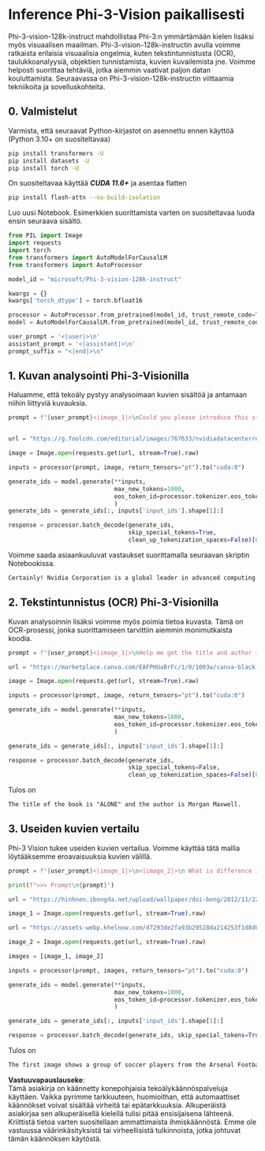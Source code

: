 # **Inference Phi-3-Vision paikallisesti**

Phi-3-vision-128k-instruct mahdollistaa Phi-3:n ymmärtämään kielen lisäksi myös visuaalisen maailman. Phi-3-vision-128k-instructin avulla voimme ratkaista erilaisia visuaalisia ongelmia, kuten tekstintunnistusta (OCR), taulukkoanalyysiä, objektien tunnistamista, kuvien kuvailemista jne. Voimme helposti suorittaa tehtäviä, jotka aiemmin vaativat paljon datan kouluttamista. Seuraavassa on Phi-3-vision-128k-instructin viittaamia tekniikoita ja sovelluskohteita.

## **0. Valmistelut**

Varmista, että seuraavat Python-kirjastot on asennettu ennen käyttöä (Python 3.10+ on suositeltavaa)

```bash
pip install transformers -U
pip install datasets -U
pip install torch -U
```

On suositeltavaa käyttää ***CUDA 11.6+*** ja asentaa flatten

```bash
pip install flash-attn --no-build-isolation
```

Luo uusi Notebook. Esimerkkien suorittamista varten on suositeltavaa luoda ensin seuraava sisältö.

```python
from PIL import Image
import requests
import torch
from transformers import AutoModelForCausalLM
from transformers import AutoProcessor

model_id = "microsoft/Phi-3-vision-128k-instruct"

kwargs = {}
kwargs['torch_dtype'] = torch.bfloat16

processor = AutoProcessor.from_pretrained(model_id, trust_remote_code=True)
model = AutoModelForCausalLM.from_pretrained(model_id, trust_remote_code=True, torch_dtype="auto").cuda()

user_prompt = '<|user|>\n'
assistant_prompt = '<|assistant|>\n'
prompt_suffix = "<|end|>\n"
```

## **1. Kuvan analysointi Phi-3-Visionilla**

Haluamme, että tekoäly pystyy analysoimaan kuvien sisältöä ja antamaan niihin liittyviä kuvauksia.

```python
prompt = f"{user_prompt}<|image_1|>\nCould you please introduce this stock to me?{prompt_suffix}{assistant_prompt}"


url = "https://g.foolcdn.com/editorial/images/767633/nvidiadatacenterrevenuefy2017tofy2024.png"

image = Image.open(requests.get(url, stream=True).raw)

inputs = processor(prompt, image, return_tensors="pt").to("cuda:0")

generate_ids = model.generate(**inputs, 
                              max_new_tokens=1000,
                              eos_token_id=processor.tokenizer.eos_token_id,
                              )
generate_ids = generate_ids[:, inputs['input_ids'].shape[1]:]

response = processor.batch_decode(generate_ids, 
                                  skip_special_tokens=True, 
                                  clean_up_tokenization_spaces=False)[0]
```

Voimme saada asiaankuuluvat vastaukset suorittamalla seuraavan skriptin Notebookissa.

```txt
Certainly! Nvidia Corporation is a global leader in advanced computing and artificial intelligence (AI). The company designs and develops graphics processing units (GPUs), which are specialized hardware accelerators used to process and render images and video. Nvidia's GPUs are widely used in professional visualization, data centers, and gaming. The company also provides software and services to enhance the capabilities of its GPUs. Nvidia's innovative technologies have applications in various industries, including automotive, healthcare, and entertainment. The company's stock is publicly traded and can be found on major stock exchanges.
```

## **2. Tekstintunnistus (OCR) Phi-3-Visionilla**

Kuvan analysoinnin lisäksi voimme myös poimia tietoa kuvasta. Tämä on OCR-prosessi, jonka suorittamiseen tarvittiin aiemmin monimutkaista koodia.

```python
prompt = f"{user_prompt}<|image_1|>\nHelp me get the title and author information of this book?{prompt_suffix}{assistant_prompt}"

url = "https://marketplace.canva.com/EAFPHUaBrFc/1/0/1003w/canva-black-and-white-modern-alone-story-book-cover-QHBKwQnsgzs.jpg"

image = Image.open(requests.get(url, stream=True).raw)

inputs = processor(prompt, image, return_tensors="pt").to("cuda:0")

generate_ids = model.generate(**inputs, 
                              max_new_tokens=1000,
                              eos_token_id=processor.tokenizer.eos_token_id,
                              )

generate_ids = generate_ids[:, inputs['input_ids'].shape[1]:]

response = processor.batch_decode(generate_ids, 
                                  skip_special_tokens=False, 
                                  clean_up_tokenization_spaces=False)[0]

```

Tulos on

```txt
The title of the book is "ALONE" and the author is Morgan Maxwell.
```

## **3. Useiden kuvien vertailu**

Phi-3 Vision tukee useiden kuvien vertailua. Voimme käyttää tätä mallia löytääksemme eroavaisuuksia kuvien välillä.

```python
prompt = f"{user_prompt}<|image_1|>\n<|image_2|>\n What is difference in this two images?{prompt_suffix}{assistant_prompt}"

print(f">>> Prompt\n{prompt}")

url = "https://hinhnen.ibongda.net/upload/wallpaper/doi-bong/2012/11/22/arsenal-wallpaper-free.jpg"

image_1 = Image.open(requests.get(url, stream=True).raw)

url = "https://assets-webp.khelnow.com/d7293de2fa93b29528da214253f1d8d0/news/uploads/2021/07/Arsenal-1024x576.jpg.webp"

image_2 = Image.open(requests.get(url, stream=True).raw)

images = [image_1, image_2]

inputs = processor(prompt, images, return_tensors="pt").to("cuda:0")

generate_ids = model.generate(**inputs, 
                              max_new_tokens=1000,
                              eos_token_id=processor.tokenizer.eos_token_id,
                              )

generate_ids = generate_ids[:, inputs['input_ids'].shape[1]:]

response = processor.batch_decode(generate_ids, skip_special_tokens=True, clean_up_tokenization_spaces=False)[0]
```

Tulos on

```txt
The first image shows a group of soccer players from the Arsenal Football Club posing for a team photo with their trophies, while the second image shows a group of soccer players from the Arsenal Football Club celebrating a victory with a large crowd of fans in the background. The difference between the two images is the context in which the photos were taken, with the first image focusing on the team and their trophies, and the second image capturing a moment of celebration and victory.
```

**Vastuuvapauslauseke**:  
Tämä asiakirja on käännetty konepohjaisia tekoälykäännöspalveluja käyttäen. Vaikka pyrimme tarkkuuteen, huomioithan, että automaattiset käännökset voivat sisältää virheitä tai epätarkkuuksia. Alkuperäistä asiakirjaa sen alkuperäisellä kielellä tulisi pitää ensisijaisena lähteenä. Kriittistä tietoa varten suositellaan ammattimaista ihmiskäännöstä. Emme ole vastuussa väärinkäsityksistä tai virheellisistä tulkinnoista, jotka johtuvat tämän käännöksen käytöstä.